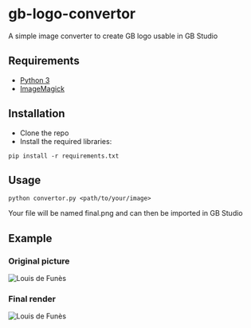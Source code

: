# gb-logo-convertor

A simple image converter to create GB logo usable in GB Studio

## Requirements
- [Python 3](https://www.python.org/downloads/)
- [ImageMagick](https://imagemagick.org/script/download.php)

## Installation
- Clone the repo
- Install the required libraries:
```
pip install -r requirements.txt
```

## Usage
```
python convertor.py <path/to/your/image>
````

Your file will be named final.png and can then be imported in GB Studio

## Example
### Original picture
![Louis de Funès](images/louis-de-funes.jpg)

### Final render
![Louis de Funès](images/final.png)